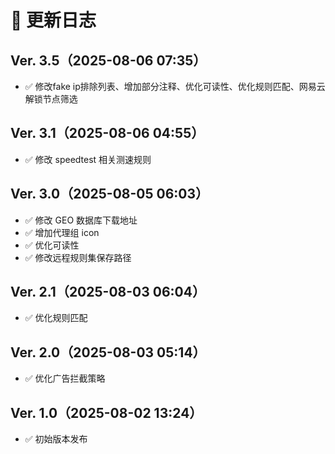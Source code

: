 # 📜 更新日志

## Ver. 3.5（2025-08-06 07:35）
- ✅ 修改fake ip排除列表、增加部分注释、优化可读性、优化规则匹配、网易云解锁节点筛选

## Ver. 3.1（2025-08-06 04:55）
- ✅ 修改 speedtest 相关测速规则

## Ver. 3.0（2025-08-05 06:03）
- ✅ 修改 GEO 数据库下载地址
- ✅ 增加代理组 icon
- ✅ 优化可读性
- ✅ 修改远程规则集保存路径

## Ver. 2.1（2025-08-03 06:04）
- ✅ 优化规则匹配

## Ver. 2.0（2025-08-03 05:14）
- ✅ 优化广告拦截策略

## Ver. 1.0（2025-08-02 13:24）
- ✅ 初始版本发布
